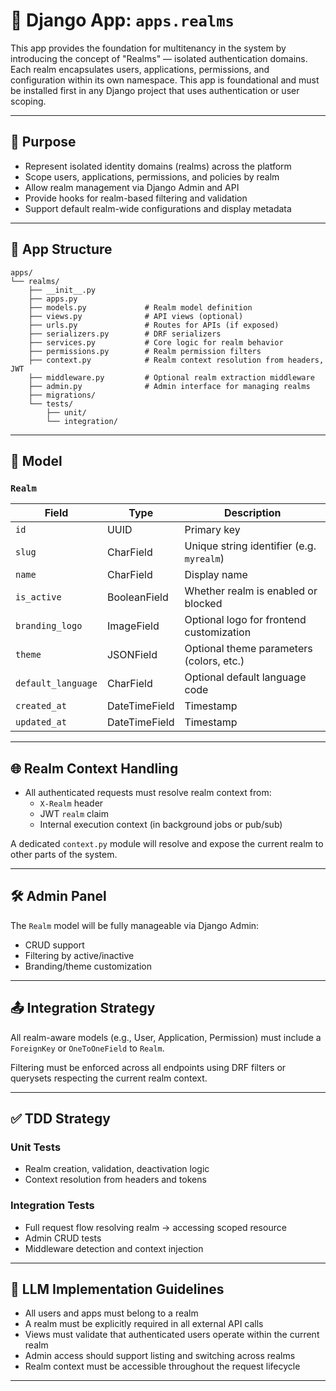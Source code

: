 # 🏰 Django App: `apps.realms`

This app provides the foundation for multitenancy in the system by introducing the concept of "Realms" — isolated authentication domains. Each realm encapsulates users, applications, permissions, and configuration within its own namespace. This app is foundational and must be installed first in any Django project that uses authentication or user scoping.

---

## 🎯 Purpose

- Represent isolated identity domains (realms) across the platform
- Scope users, applications, permissions, and policies by realm
- Allow realm management via Django Admin and API
- Provide hooks for realm-based filtering and validation
- Support default realm-wide configurations and display metadata

---

## 📁 App Structure

```
apps/
└── realms/
    ├── __init__.py
    ├── apps.py
    ├── models.py             # Realm model definition
    ├── views.py              # API views (optional)
    ├── urls.py               # Routes for APIs (if exposed)
    ├── serializers.py        # DRF serializers
    ├── services.py           # Core logic for realm behavior
    ├── permissions.py        # Realm permission filters
    ├── context.py            # Realm context resolution from headers, JWT
    ├── middleware.py         # Optional realm extraction middleware
    ├── admin.py              # Admin interface for managing realms
    ├── migrations/
    └── tests/
        ├── unit/
        └── integration/
```

---

## 🧱 Model

### `Realm`

| Field             | Type           | Description                              |
|-------------------|----------------|------------------------------------------|
| `id`              | UUID           | Primary key                              |
| `slug`            | CharField      | Unique string identifier (e.g. `myrealm`)|
| `name`            | CharField      | Display name                             |
| `is_active`       | BooleanField   | Whether realm is enabled or blocked      |
| `branding_logo`   | ImageField     | Optional logo for frontend customization |
| `theme`           | JSONField      | Optional theme parameters (colors, etc.) |
| `default_language`| CharField      | Optional default language code           |
| `created_at`      | DateTimeField  | Timestamp                                |
| `updated_at`      | DateTimeField  | Timestamp                                |

---

## 🌐 Realm Context Handling

- All authenticated requests must resolve realm context from:
  - `X-Realm` header
  - JWT `realm` claim
  - Internal execution context (in background jobs or pub/sub)

A dedicated `context.py` module will resolve and expose the current realm to other parts of the system.

---

## 🛠 Admin Panel

The `Realm` model will be fully manageable via Django Admin:
- CRUD support
- Filtering by active/inactive
- Branding/theme customization

---

## 📤 Integration Strategy

All realm-aware models (e.g., User, Application, Permission) must include a `ForeignKey` or `OneToOneField` to `Realm`.

Filtering must be enforced across all endpoints using DRF filters or querysets respecting the current realm context.

---

## ✅ TDD Strategy

### Unit Tests

- Realm creation, validation, deactivation logic
- Context resolution from headers and tokens

### Integration Tests

- Full request flow resolving realm → accessing scoped resource
- Admin CRUD tests
- Middleware detection and context injection

---

## 🤖 LLM Implementation Guidelines

- All users and apps must belong to a realm
- A realm must be explicitly required in all external API calls
- Views must validate that authenticated users operate within the current realm
- Admin access should support listing and switching across realms
- Realm context must be accessible throughout the request lifecycle

---
